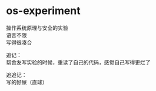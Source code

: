 # os-experiment
操作系统原理与安全的实验  
语言不限  
写得很凑合  
  
追记：  
帮舍友写实验的时候，重读了自己的代码，感觉自己写得更烂了  
  
追追记：  
写的好屎（直球）  
